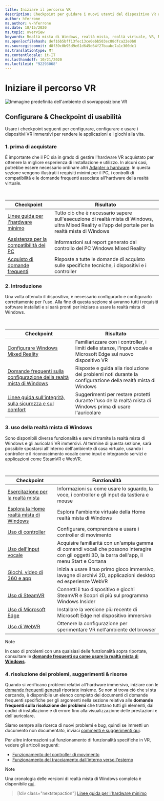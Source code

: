 ```yaml
---
title: Iniziare il percorso VR
description: Checkpoint per guidare i nuovi utenti del dispositivo VR attraverso la configurazione e l'uso dei dispositivi VR immersivi.
author: hferrone
ms.author: v-hferrone
ms.date: 10/15/2020
ms.topic: overview
keywords: Realtà mista di Windows, realtà mista, realtà virtuale, VR, MR,
ms.openlocfilehash: def16b5bff13fec13ce0ebb503ec88dfca22e0b8
ms.sourcegitcommit: d8f39c0b95d9e61d645d64f27baabc7a1c300dc1
ms.translationtype: MT
ms.contentlocale: it-IT
ms.lasthandoff: 10/21/2020
ms.locfileid: "92293068"
---
```

# <a name="start-your-vr-journey"></a>Iniziare il percorso VR

![Immagine predefinita dell'ambiente di sovrapposizione VR](images/mr-win32-slates-pinspanel.png)

## <a name="setup--usability-checkpoints"></a>Configurare & Checkpoint di usabilità

Usare i checkpoint seguenti per configurare, configurare e usare i dispositivi VR immersivi per rendere le applicazioni e i giochi alla vita.

### <a name="1-before-you-buy"></a>1. prima di acquistare

È importante che il PC sia in grado di gestire l'hardware VR acquistato per ottenere la migliore esperienza di installazione e utilizzo. In alcuni casi, potrebbe essere necessario ordinare altri [Adapter o hardware](recommended-adapters-for-windows-mixed-reality-capable-pcs.md). In questa sezione vengono illustrati i requisiti minimi per il PC, i controlli di compatibilità e le domande frequenti associate all'hardware della realtà virtuale.

<br>

|  Checkpoint  |  Risultato  |
| --- | --- |
| [Linee guida per l'hardware minimo](windows-mixed-reality-minimum-pc-hardware-compatibility-guidelines.md) | Tutto ciò che è necessario sapere sull'esecuzione di realtà mista di Windows, ultra Mixed Reality e l'app del portale per la realtà mista di Windows |
| [Assistenza per la compatibilità dei PC](get-help-with-pc-compatibility.md) | Informazioni sul report generato dal controllo del PC Windows Mixed Reality |
| [Acquisto di domande frequenti](before-you-buy-faqs.md) | Risposte a tutte le domande di acquisto sulle specifiche tecniche, i dispositivi e i controller |

### <a name="2-getting-started"></a>2. Introduzione

Una volta ottenuto il dispositivo, è necessario configurarlo e configurarlo correttamente per l'uso. Alla fine di questa sezione si avranno tutti i requisiti software installati e si sarà pronti per iniziare a usare la realtà mista di Windows.

<br>

|  Checkpoint  |  Risultato  |
| --- | --- |
| [Configurare Windows Mixed Reality](windows-mixed-reality-minimum-pc-hardware-compatibility-guidelines.md) | Familiarizzare con i controller, i limiti delle stanze, l'input vocale e Microsoft Edge sul nuovo dispositivo VR |
| [Domande frequenti sulla configurazione della realtà mista di Windows](wmr-setup-faq.md) | Risposte e guida alla risoluzione dei problemi noti durante la configurazione della realtà mista di Windows |
| [Linee guida sull'integrità, sulla sicurezza e sul comfort](wmr-health-safety-comfort.md) | Suggerimenti per restare protetti durante l'uso della realtà mista di Windows prima di usare l'auricolare  |

### <a name="3-using-windows-mixed-reality"></a>3. uso della realtà mista di Windows

Sono disponibili diverse funzionalità e servizi tramite la realtà mista di Windows e gli auricolari VR immersivi. Al termine di questa sezione, sarà possibile spostarsi all'interno dell'ambiente di casa virtuale, usando i controller e il riconoscimento vocale come input e integrando servizi e applicazioni come SteamVR e WebVR.

<br>

|  Checkpoint  |  Funzionalità  |
| --- | --- |
| [Esercitazione per la realtà mista](learn-mixed-reality.md) | Informazioni su come usare lo sguardo, la voce, i controller e gli input da tastiera e mouse |
| [Esplora la Home realtà mista di Windows](your-mixed-reality-home.md) | Esplora l'ambiente virtuale della Home realtà mista di Windows  |
| [Uso di controller](controllers-in-wmr.md) | Configurare, comprendere e usare i controller di movimento |
| [Uso dell'input vocale](using-speech-in-wmr.md) | Acquisire familiarità con un'ampia gamma di comandi vocali che possono interagire con gli oggetti 3D, la barra dell'app, il menu Start e Cortana |
| [Giochi, video di 360 e app](using-games-and-apps-in-windows-mixed-reality.md) | Inizia a usare il tuo primo gioco immersivo, lavagne di archivi 2D, applicazioni desktop ed esperienze WebVR |
| [Uso di SteamVR](using-steamvr-with-windows-mixed-reality.md) | Connetti il tuo dispositivo e giochi SteamVR e Scopri di più sul programma Windows Insider |
| [Uso di Microsoft Edge](using-microsoft-edge.md) | Installare la versione più recente di Microsoft Edge nel dispositivo immersivo |
| [Uso di WebVR](webvr.md) | Ottenere la configurazione per sperimentare VR nell'ambiente del browser |

> [!NOTE]
> In caso di problemi con una qualsiasi delle funzionalità sopra riportate, consultare le **[domande frequenti su come usare la realtà mista di Windows](using-wmr-faq.md)**.

### <a name="4-troubleshooting-tips--resources"></a>4. risoluzione dei problemi, suggerimenti & risorse

Quando si verificano problemi relativi all'hardware immersivo, iniziare con le [domande frequenti generali](troubleshooting-windows-mixed-reality.md) riportate insieme. Se non si trova ciò che si sta cercando, è disponibile un elenco completo dei documenti di domande frequenti specifiche per gli argomenti nella sezione relativa alle **domande frequenti sulla risoluzione dei problemi** che trattano tutti gli elementi, dai codici di installazione e di errore fino alla visualizzazione delle prestazioni e dell'auricolare.

Siamo sempre alla ricerca di nuovi problemi e bug, quindi se immetti un documento non documentato, inviaci [commenti e suggerimenti qui](filing-feedback.md).

Per altre informazioni sul funzionamento di funzionalità specifiche in VR, vedere gli articoli seguenti:

* [Funzionamento del controller di movimento](controllers-in-wmr.md)
* [Funzionamento del tracciamento dall'interno verso l'esterno](tracking-system.md)

> [!NOTE]
> Una cronologia delle versioni di realtà mista di Windows completa è disponibile [qui](mixed-reality-software.md).

> [!div class="nextstepaction"]
> [Linee guida per l'hardware minimo](windows-mixed-reality-minimum-pc-hardware-compatibility-guidelines.md)

<br>